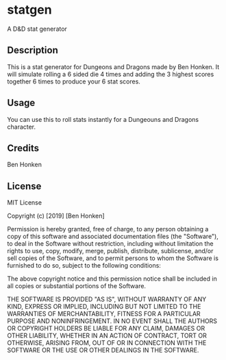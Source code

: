 # statgen
A D&amp;D stat generator

## Description

This is a stat generator for Dungeons and Dragons made by Ben Honken.  It will simulate rolling a 6 sided die 4 times and adding the 3 highest scores together 6 times to produce your 6 stat scores.


## Usage

You can use this to roll stats instantly for a Dungeouns and Dragons character. 

## Credits

Ben Honken

## License

MIT License

Copyright (c) [2019] [Ben Honken]

Permission is hereby granted, free of charge, to any person obtaining a copy
of this software and associated documentation files (the "Software"), to deal
in the Software without restriction, including without limitation the rights
to use, copy, modify, merge, publish, distribute, sublicense, and/or sell
copies of the Software, and to permit persons to whom the Software is
furnished to do so, subject to the following conditions:

The above copyright notice and this permission notice shall be included in all
copies or substantial portions of the Software.

THE SOFTWARE IS PROVIDED "AS IS", WITHOUT WARRANTY OF ANY KIND, EXPRESS OR
IMPLIED, INCLUDING BUT NOT LIMITED TO THE WARRANTIES OF MERCHANTABILITY,
FITNESS FOR A PARTICULAR PURPOSE AND NONINFRINGEMENT. IN NO EVENT SHALL THE
AUTHORS OR COPYRIGHT HOLDERS BE LIABLE FOR ANY CLAIM, DAMAGES OR OTHER
LIABILITY, WHETHER IN AN ACTION OF CONTRACT, TORT OR OTHERWISE, ARISING FROM,
OUT OF OR IN CONNECTION WITH THE SOFTWARE OR THE USE OR OTHER DEALINGS IN THE
SOFTWARE.